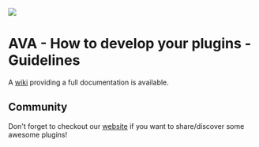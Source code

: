 ![](https://github.com/ava-project/ava-plugins-guidelines/blob/master/static/logo.png)


# AVA - How to develop your plugins - Guidelines

A [wiki](https://github.com/ava-project/ava-api/wiki) providing a full documentation is available.

## Community

Don't forget to checkout our [website](https://www.ava-project.com) if you want to share/discover some awesome plugins!
